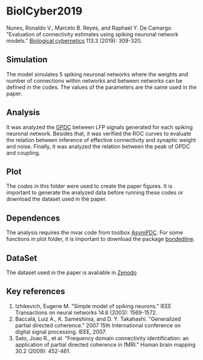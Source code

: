 # **BiolCyber2019**

Nunes, Ronaldo V., Marcelo B. Reyes, and Raphael Y. De Camargo. "Evaluation of connectivity estimates using spiking neuronal network models." [Biological cybernetics](https://link.springer.com/article/10.1007%2Fs00422-019-00796-8) 113.3 (2019): 309-320.

## Simulation

The model simulates 5 spiking neuronal networks where the weights and number of connections within networks and between networks can be defined in the codes. The values of the parameters are the same used in the paper.

## Analysis 

It was analyzed the [GPDC](https://ieeexplore.ieee.org/document/4288544) between LFP signals generated for each spiking neuronal network. Besides that, it was verified the ROC curves to evaluate the relation between inference of effective connectivity and synaptic weight and noise. Finally, it was analyzed the relation between the peak of GPDC and coupling.

## Plot

The codes in this folder were used to create the paper figures. It is important to generate the analyzed data before running these codes or download the dataset used in the paper.

## Dependences

The analysis requires the mvar code from toolbox [AsymPDC](http://www.lcs.poli.usp.br/~baccala/pdc/). For some functions in plot folder, it is important to download the package [bondedline](https://github.com/kakearney/boundedline-pkg). 

## DataSet

The dataset used in the paper is avaliable in [Zenodo]()

## Key references


1. Izhikevich, Eugene M. "Simple model of spiking neurons." IEEE Transactions on neural networks 14.6 (2003): 1569-1572.
2. Baccalá, Luiz A., K. Sameshima, and D. Y. Takahashi. "Generalized partial directed coherence." 2007 15th International conference on digital signal processing. IEEE, 2007.
3. Sato, Joao R., et al. "Frequency domain connectivity identification: an application of partial directed coherence in fMRI." Human brain mapping 30.2 (2009): 452-461.
